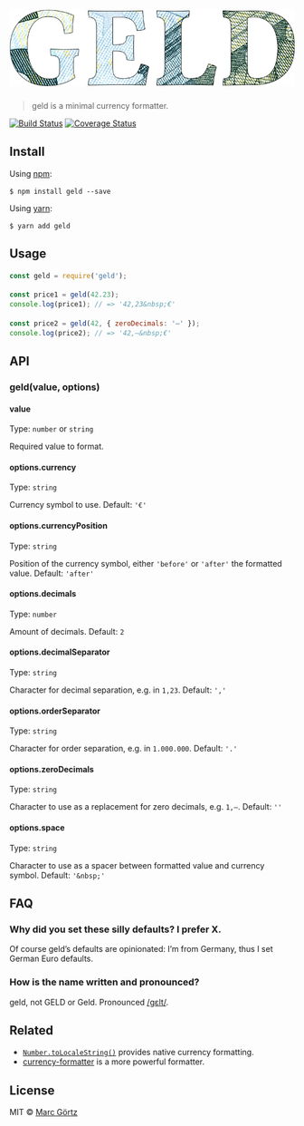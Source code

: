 # ![geld](media/logo.png)

> geld is a minimal currency formatter.

[![Build Status](https://travis-ci.org/Dreamseer/geld.svg?branch=master)](https://travis-ci.org/Dreamseer/geld) [![Coverage Status](https://coveralls.io/repos/github/Dreamseer/geld/badge.svg?branch=master)](https://coveralls.io/github/Dreamseer/geld?branch=master)

## Install

Using [npm](https://www.npmjs.com/get-npm):

```
$ npm install geld --save
```

Using [yarn](https://yarnpkg.com/):

```
$ yarn add geld
```

## Usage

```js
const geld = require('geld');

const price1 = geld(42.23);
console.log(price1); // => '42,23&nbsp;€'

const price2 = geld(42, { zeroDecimals: '–' });
console.log(price2); // => '42,–&nbsp;€'
```

## API

### geld(value, options)

#### value

Type: `number` or `string`

Required value to format.

#### options.currency

Type: `string`

Currency symbol to use.
Default: `'€'`

#### options.currencyPosition

Type: `string`

Position of the currency symbol, either `'before'` or `'after'` the formatted value.
Default: `'after'`

#### options.decimals

Type: `number`

Amount of decimals.
Default: `2`

#### options.decimalSeparator

Type: `string`

Character for decimal separation, e.g. in `1,23`.
Default: `','`

#### options.orderSeparator

Type: `string`

Character for order separation, e.g. in `1.000.000`.
Default: `'.'`

#### options.zeroDecimals

Type: `string`

Character to use as a replacement for zero decimals, e.g. `1,–`.
Default: `''`

#### options.space

Type: `string`

Character to use as a spacer between formatted value and currency symbol.
Default: `'&nbsp;'`

## FAQ

### Why did you set these silly defaults? I prefer X.

Of course geld’s defaults are opinionated:
I’m from Germany, thus I set German Euro defaults.

### How is the name written and pronounced?

geld, not GELD or Geld. Pronounced [/ɡɛlt/](https://en.wiktionary.org/wiki/Geld).

## Related

* [`Number.toLocaleString()`](https://developer.mozilla.org/en-US/docs/Web/JavaScript/Reference/Global_Objects/Number/toLocaleString) provides native currency formatting.
* [currency-formatter](https://github.com/smirzaei/currency-formatter) is a more powerful formatter.

## License

MIT © [Marc Görtz](https://marcgoertz.de/)
